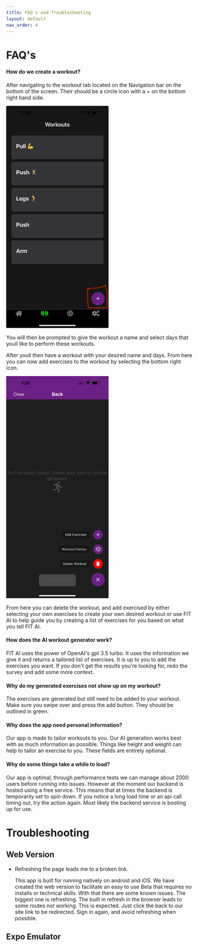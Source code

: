 ```yaml
---
title: FAQ's and Troubleshooting
layout: default
nav_order: 4
---
```


# FAQ's

#### How do we create a workout?

After navigating to the workout tab located on the Navigation bar on the bottom of the screen. Their should be a circle icon with a + on the bottom right hand side.

<img src="assets/WorkoutCreateButton.png" width="auto" height="600">

You will then be prompted to give the workout a name and select days that youll like to perform these workouts.

After youll then have a workout with your desired name and days. From here you can now add exercises to the workout by selecting the bottom right icon.

<img src="assets/AddExercise.PNG" width="auto" height="600">

From here you can delete the workout, and add exercised by either selecting your own exercises to create your own desired workout or use FIT AI to help guide you by creating a list of exercises for you based on what you tell FIT AI.

#### How does the AI workout generator work?

FIT AI uses the power of OpenAI's gpt 3.5 turbo. It uses the information we give it and returns a tailored list of exercises. It is up to you to add the exercises you want. If you don't get the results you're looking for, redo the survey and add some more context.

#### Why do my generated exercises not show up on my workout?

The exercises are generated but still need to be added to your workout. Make sure you swipe over and press the add button. They should be outlined in green.

#### Why does the app need personal information?

Our app is made to tailor workouts to you. Our AI generation works best with as much information as possible. Things like height and weight can help to tailor an exercise to you. These fields are entirely optional.

#### Why do some things take a while to load?

Our app is optimal, through performance tests we can manage about 2000 users before running into issues. However at the moment our backend is hosted using a free service. This means that at times the backend is temporarily set to spin down. If you notice a long load time or an api call timing out, try the action again. Most likely the backend service is booting up for use.

# Troubleshooting

## Web Version

- Refreshing the page leads me to a broken link.

  This app is built for running natively on android and iOS. We have created the web version to facilitate an easy to use Beta that requires no installs or technical skills. With that there are some known issues. The biggest one is refreshing. The built in refresh in the browser leads to some routes not working. This is expected. Just click the back to our site link to be redirected. Sign in again, and avoid refreshing when possible.

## Expo Emulator
